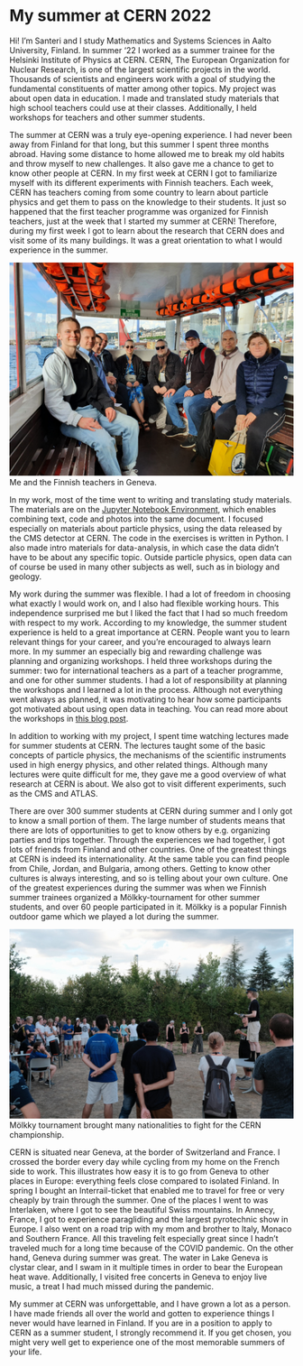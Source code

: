# My summer at CERN 2022

Hi! I’m Santeri and I study Mathematics and Systems Sciences in Aalto University, Finland. In summer ‘22 I worked as a summer trainee for the Helsinki Institute of Physics at CERN. CERN, The European Organization for Nuclear Research, is one of the largest scientific projects in the world. Thousands of scientists and engineers work with a goal of studying the fundamental constituents of matter among other topics. My project was about open data in education. I made and translated study materials that high school teachers could use at their classes. Additionally, I held workshops for teachers and other summer students. 

The summer at CERN was a truly eye-opening experience. I had never been away from Finland for that long, but this summer I spent three months abroad. Having some distance to home allowed me to break my old habits and throw myself to new challenges. It also gave me a chance to get to know other people at CERN. In my first week at CERN I got to familiarize myself with its different experiments with Finnish teachers. Each week, CERN has teachers coming from some country to learn about particle physics and get them to pass on the knowledge to their students. It just so happened that the first teacher programme was organized for Finnish teachers, just at the week that I started my summer at CERN! Therefore, during my first week I got to learn about the research that CERN does and visit some of its many buildings. It was a great orientation to what I would experience in the summer.

![](../pictures/Venho3.jpg)
Me and the Finnish teachers in Geneva.

In my work, most of the time went to writing and translating study materials. The materials are on the [Jupyter Notebook Environment](https://opendata-education.github.io/en/jupyter/jupyter), which enables combining text, code and photos into the same document. I focused especially on materials about particle physics, using the data released by the CMS detector at CERN. The code in the exercises is written in Python. I also made intro materials for data-analysis, in which case the data didn’t have to be about any specific topic. Outside particle physics, open data can of course be used in many other subjects as well, such as in biology and geology.

My work during the summer was flexible. I had a lot of freedom in choosing what exactly I would work on, and I also had flexible working hours. This independence surprised me but I liked the fact that I had so much freedom with respect to my work. According to my knowledge, the summer student experience is held to a great importance at CERN. People want you to learn relevant things for your career, and you’re encouraged to always learn more. In my summer an especially big and rewarding challenge was planning and organizing workshops. I held three workshops during the summer: two for international teachers as a part of a teacher programme, and one for other summer students. I had a lot of responsibility at planning the workshops and I learned a lot in the process. Although not everything went always as planned, it was motivating to hear how some participants got motivated about using open data in teaching. You can read more about the workshops in [this blog post](https://opendata-education.github.io/Blog/texts/open_data_workshop.html). 

In addition to working with my project, I spent time watching lectures made for summer students at CERN. The lectures taught some of the basic concepts of particle physics, the mechanisms of the scientific instruments used in high energy physics, and other related things. Although many lectures were quite difficult for me, they gave me a good overview of what research at CERN is about. We also got to visit different experiments, such as the CMS and ATLAS.

There are over 300 summer students at CERN during summer and I only got to know a small portion of them. The large number of students means that there are lots of opportunities to get to know others by e.g. organizing parties and trips together. Through the experiences we had together, I got lots of friends from Finland and other countries. One of the greatest things at CERN is indeed its internationality. At the same table you can find people from Chile, Jordan, and Bulgaria, among others. Getting to know other cultures is always interesting, and so is telling about your own culture. One of the greatest experiences during the summer was when we Finnish summer trainees organized a Mölkky-tournament for other summer students, and over 60 people participated in it. Mölkky is a popular Finnish outdoor game which we played a lot during the summer.

![](../pictures/moelkky.jpg)
Mölkky tournament brought many nationalities to fight for the CERN championship.

CERN is situated near Geneva, at the border of Switzerland and France. I crossed the border every day while cycling from my home on the French side to work. This illustrates how easy it is to go from Geneva to other places in Europe: everything feels close compared to isolated Finland. In spring I bought an Interrail-ticket that enabled me to travel for free or very cheaply by train through the summer. One of the places I went to was Interlaken, where I got to see the beautiful Swiss mountains. In Annecy, France, I got to experience paragliding and the largest pyrotechnic show in Europe. I also went on a road trip with my mom and brother to Italy, Monaco and Southern France. All this traveling felt especially great since I hadn’t traveled much for a long time because of the COVID pandemic. On the other hand, Geneva during summer was great. The water in Lake Geneva is clystar clear, and I swam in it multiple times in order to bear the European heat wave. Additionally, I visited free concerts in Geneva to enjoy live music, a treat I had much missed during the pandemic.

My summer at CERN was unforgettable, and I have grown a lot as a person. I have made friends all over the world and gotten to experience things I never would have learned in Finland. If you are in a position to apply to CERN as a summer student, I strongly recommend it. If you get chosen, you might very well get to experience one of the most memorable summers of your life.
